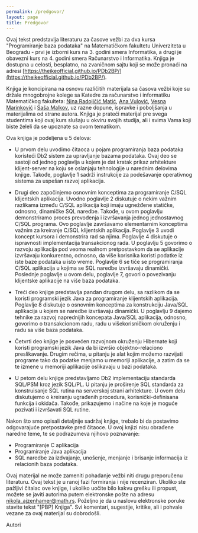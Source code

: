 ```yaml
---
permalink: /predgovor/
layout: page
title: Predgovor
---
```


Ovaj tekst predstavlja literaturu za časove vežbi za dva kursa "Programiranje baza podataka" na Matematičkom fakultetu Univerziteta u Beogradu - prvi je izborni kurs na 3. godini smera Informatika, a drugi je obavezni kurs na 4. godini smera Računarstvo i Informatika. Knjiga je dostupna u celosti, besplatno, na zvaničnom sajtu koji se može pronaći na adresi [https://theikeofficial.github.io/PDb2BP/](https://theikeofficial.github.io/PDb2BP/).

Knjiga je koncipirana na osnovu različitih materijala sa časova vežbi koje su držale mnogobrojne kolege sa Katedre za računarstvo i informatiku Matematičkog fakulteta: [Nina Radojičić Matić](http://www.math.rs/~nina), [Ana Vulović](http://www.math.rs/~aspasic), [Vesna Marinković](http://www.math.rs/~vesnam) i [Saša Malkov](http://www.math.rs/~malkov), uz razne dopune, ispravke i poboljšanja u materijalima od strane autora. Knjiga je prateći materijal pre svega studentima koji ovaj kurs slušaju u okviru svojih studija, ali i svima Vama koji biste želeli da se upoznate sa ovom tematikom.

Ova knjiga je podeljena u 5 delova:

- U prvom delu uvodimo čitaoca u pojam programiranja baza podataka koristeći Db2 sistem za upravljanje bazama podataka. Ovaj deo se sastoji od jednog poglavlja u kojem je dat kratak prikaz arhitekture klijent-server na koju se oslanjaju tehnologije u narednim delovima knjige. Takođe, poglavlje 1 sadrži instrukcije za podešavanje operativnog sistema za uspešan razvoj aplikacija. 

- Drugi deo započinjemo osnovnim konceptima za programiranje C/SQL klijentskih aplikacija. Uvodno poglavlje 2 diskutuje o nekim važnim razlikama između C/SQL aplikacija koji imaju ugnežđene statičke, odnosno, dinamičke SQL naredbe. Takođe, u ovom poglavlju demonstriramo proces prevođenja i izvršavanja jednog jednostavnog C/SQL programa. Ovo poglavlje završavamo elementarnim konceptima važnim za kreiranje C/SQL klijentskih aplikacija. Poglavlje 3 uvodi koncept kursora i demonstrira rad sa njima. Poglavlje 4 diskutuje o ispravnosti implementacija transakcionog rada. U poglavlju 5 govorimo o razvoju aplikacija pod veoma realnom pretpostavkom da se aplikacije izvršavaju konkurentno, odnosno, da više korisnika koristi podatke iz iste baze podataka u isto vreme. Poglavlje 6 se tiče se programiranja C/SQL aplikacija u kojima se SQL naredbe izvršavaju dinamički. Poslednje poglavlje u ovom delu, poglavlje 7, govori o povezivanju klijentske aplikacije na više baza podataka.

- Treći deo knjige predstavlja pandan drugom delu, sa razlikom da se koristi programski jezik Java za programiranje klijentskih aplikacija. Poglavlje 8 diskutuje o osnovnim konceptima za konstrukciju Java/SQL aplikacija u kojem se naredbe izvršavaju dinamički. U poglavlju 9 dajemo tehnike za razvoj naprednijih koncepata Java/SQL aplikacija, odnosno, govorimo o transakcionom radu, radu u višekorisničkom okruženju i radu sa više baza podataka.

- Četvrti deo knjige je posvećen razvojnom okruženju Hibernate koji koristi programski jezik Java da bi izvršio objektno-relaciono preslikavanje. Drugim rečima, u pitanju je alat kojim možemo razvijati programe tako da podatke menjamo u memoriji aplikacije, a zatim da se te izmene u memoriji aplikacije oslikavaju u bazi podataka.

- U petom delu knjige predstavljamo Db2 implementaciju standarda SQL/PSM kroz jezik SQL/PL. U pitanju je proširenje SQL standarda za konstruisanje SQL rutina na serverskoj strani arhitekture. U ovom delu diskutujemo o kreiranju ugrađenih procedura, korisnički-definisana funkcija i okidača. Takođe, prikazujemo i načine na koje je moguće pozivati i izvršavati SQL rutine.

Nakon što smo opisali detaljnije sadržaj knjige, trebalo bi da postavimo odgovarajuće pretpostavke pred čitaoce. U ovoj knjizi nisu obrađene naredne teme, te se podrazumeva njihovo poznavanje:

- Programiranje C aplikacija
- Programiranje Java aplikacija
- SQL naredbe za izdvajanje, unošenje, menjanje i brisanje informacija iz relacionih baza podataka.

Ovaj materijal ne može zameniti pohađanje vežbi niti drugu preporučenu literaturu. Ovaj tekst je u ranoj fazi formiranja i nije recenziran. Ukoliko ste pažljivi čitalac ove knjige, i ukoliko uočite bilo kakvu grešku ili propust, možete se javiti autorima putem elektronske pošte na adresu [nikola_ajzenhamer@math.rs](mailto:nikola_ajzenhamer@math.rs). Poželjno je da u naslovu elektronske poruke stavite tekst "[PBP] Knjiga". Svi komentari, sugestije, kritike, ali i pohvale vezane za ovaj materijal su dobrodošli.

Autori